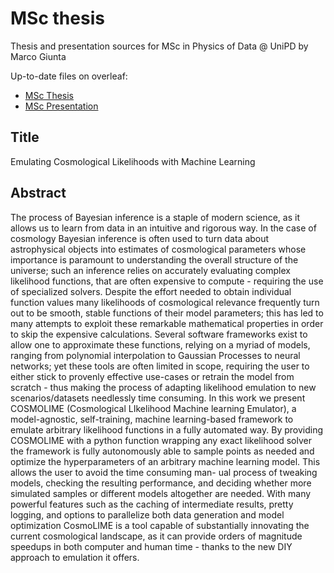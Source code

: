 # MSc thesis
 Thesis and presentation sources for MSc in Physics of Data @ UniPD by Marco Giunta

Up-to-date files on overleaf:
* [MSc Thesis](https://www.overleaf.com/read/wpkbfsqdqcwp "MSc thesis on overleaf")
* [MSc Presentation](https://www.overleaf.com/read/hqfcktymfvtr "MSc presentation on overleaf")

## Title
Emulating Cosmological Likelihoods with Machine Learning

## Abstract
The process of Bayesian inference is a staple of modern science, as it allows us to learn from data in an intuitive and rigorous way. In the case of cosmology
Bayesian inference is often used to turn data about astrophysical objects into estimates of cosmological parameters whose importance is paramount to understanding the overall structure of the universe; 
such an inference relies on accurately evaluating complex likelihood functions, that are often expensive to
compute - requiring the use of specialized solvers. Despite the effort needed to
obtain individual function values many likelihoods of cosmological relevance
frequently turn out to be smooth, stable functions of their model parameters;
this has led to many attempts to exploit these remarkable mathematical properties in order to skip the expensive calculations. Several software frameworks
exist to allow one to approximate these functions, relying on a myriad of models, ranging from polynomial interpolation to Gaussian Processes to neural networks; yet these tools are often limited in scope, requiring the user to either
stick to provenly effective use-cases or retrain the model from scratch - thus
making the process of adapting likelihood emulation to new scenarios/datasets
needlessly time consuming. In this work we present COSMOLIME (Cosmological LIkelihood Machine learning Emulator), a model-agnostic, self-training, machine learning-based framework to emulate arbitrary likelihood functions in a
fully automated way. By providing COSMOLIME with a python function wrapping any exact likelihood solver the framework is fully autonomously able to
sample points as needed and optimize the hyperparameters of an arbitrary machine learning model. This allows the user to avoid the time consuming man-
ual process of tweaking models, checking the resulting performance, and deciding whether more simulated samples or different models altogether are needed.
With many powerful features such as the caching of intermediate results, pretty
logging, and options to parallelize both data generation and model optimization
CosmoLIME is a tool capable of substantially innovating the current cosmological landscape, as it can provide orders of magnitude speedups in both computer
and human time - thanks to the new DIY approach to emulation it offers.
